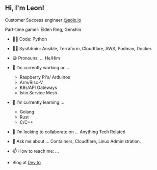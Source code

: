 <h2> Hi, I'm Leon!</h2>
 <!--<img align="right" src="https://leonn98342.s3.amazonaws.com/leon1.png" width="300">-->

Customer Success engineer [@solo.io](github.com/solo-io/)

Part-time gamer: Elden Ring, Genshin

- :man_technologist: Code: Python
- :man_technologist: SysAdmin: Ansible, Terraform, Cloudflare, AWS, Podman, Docker.

- 😄 Pronouns: ...
  He/Him

- 🔭 I’m currently working on ...
   - Raspberry Pi's/ Arduinos
   - Arm/Risc-V
   - K8s/API Gateways
   - Istio Service Mesh
- 🌱 I’m currently learning ...
   - Golang
   - Rust
   - C/C++
- 👯 I’m looking to collaborate on ...
  Anything Tech Related
- 💬 Ask me about ...
  Containers, Cloudflare, Linux Administration.
- 📫 How to reach me: ...
  
- Blog at <a href="https://dev.to/mediocreDevops">Dev.to</a>

